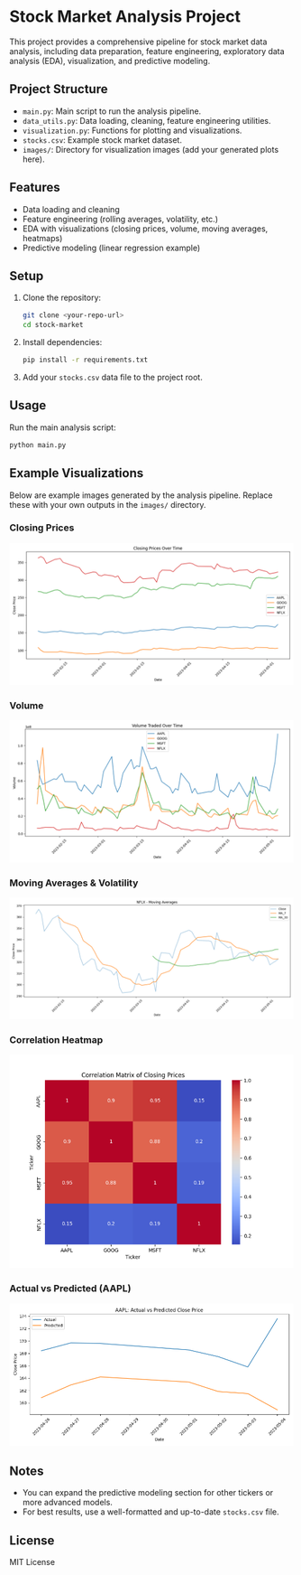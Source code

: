 # Stock Market Analysis Project

This project provides a comprehensive pipeline for stock market data analysis, including data preparation, feature engineering, exploratory data analysis (EDA), visualization, and predictive modeling.

## Project Structure

- `main.py`: Main script to run the analysis pipeline.
- `data_utils.py`: Data loading, cleaning, feature engineering utilities.
- `visualization.py`: Functions for plotting and visualizations.
- `stocks.csv`: Example stock market dataset.
- `images/`: Directory for visualization images (add your generated plots here).

## Features

- Data loading and cleaning
- Feature engineering (rolling averages, volatility, etc.)
- EDA with visualizations (closing prices, volume, moving averages, heatmaps)
- Predictive modeling (linear regression example)

## Setup

1. Clone the repository:
   ```bash
   git clone <your-repo-url>
   cd stock-market
   ```
2. Install dependencies:
   ```bash
   pip install -r requirements.txt
   ```
3. Add your `stocks.csv` data file to the project root.

## Usage

Run the main analysis script:
```bash
python main.py
```

## Example Visualizations

Below are example images generated by the analysis pipeline. Replace these with your own outputs in the `images/` directory.

### Closing Prices
![Closing Prices](images/closing_prices.png)

### Volume
![Volume](images/volume.png)

### Moving Averages & Volatility
![Moving Averages & Volatility](images/moving_averages_volatility.png)

### Correlation Heatmap
![Correlation Heatmap](images/correlation_heatmap.png)

### Actual vs Predicted (AAPL)
![Actual vs Predicted](images/actual_vs_predicted.png)

## Notes
- You can expand the predictive modeling section for other tickers or more advanced models.
- For best results, use a well-formatted and up-to-date `stocks.csv` file.

## License
MIT License 